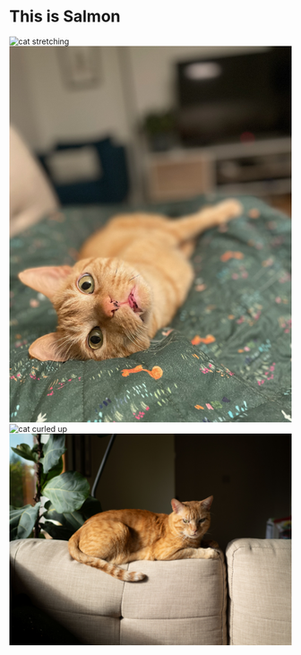 # This is Salmon
![cat stretching](https://keshane.com/images/Salmon.jpg)
![cat looking at camera](/IMG_20250205_202216.jpg)
![cat curled up](/P6260475-sm.jpg)
![cat on couch](/PA263663-sm.jpg)


